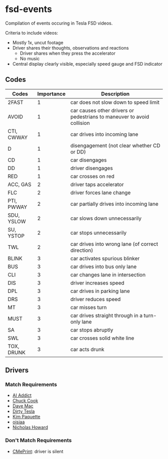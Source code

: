 # fsd-events

Compilation of events occuring in Tesla FSD videos.

Criteria to include videos:
- Mostly 1x, uncut footage
- Driver shares their thoughts, observations and reactions
    - Driver shares when they press the accelerator
    - No music
- Central display clearly visible, especially speed gauge and FSD indicator

## Codes

Codes | Importance | Description
--- | --- | ---
2FAST | 1 | car does not slow down to speed limit
AVOID | 1 | car causes other drivers or pedestrians to maneuver to avoid collision
CTI, CWWAY | 1 | car drives into incoming lane
D | 1 | disengagement (not clear whether CD or DD)
CD | 1 | car disengages
DD | 1 | driver disengages
RED | 1 | car crosses on red
ACC, GAS | 2 | driver taps accelerator
FLC | 2 | driver forces lane change
PTI, PWWAY | 2 | car partially drives into incoming lane
SDU, YSLOW | 2 | car slows down unnecessarily
SU, YSTOP | 2 | car stops unnecessarily
TWL | 2 | car drives into wrong lane (of correct direction)
BLINK | 3 | car activates spurious blinker
BUS | 3 | car drives into bus only lane
CLI | 3 | car changes lane in intersection
DIS | 3 | driver increases speed
DPL | 3 | car drives in parking lane
DRS | 3 | driver reduces speed
MT | 3 | car misses turn
MUST | 3 | car drives straight through in a turn-only lane
SA | 3 | car stops abruptly
SWL | 3 | car crosses solid white line
TOX, DRUNK | 3 | car acts drunk

## Drivers

### Match Requirements

- [AI Addict](https://www.youtube.com/channel/UCnSt1nfVXyTyMbKhk-IaTJw/about)
- [Chuck Cook](https://www.youtube.com/channel/UCwdbsDtaMAh6QXvcbp08YzQ/about)
- [Dave Mac](https://www.youtube.com/c/DMacTech/about)
- [Dirty Tesla](https://www.youtube.com/c/DirtyTesla/about)
- [Kim Paquette](https://www.youtube.com/user/bimbels/about)
- [oisiaa](https://www.youtube.com/user/oisiaa/about)
- [Nicholas Howard](https://www.youtube.com/c/NicholasHoward/about)

### Don't Match Requirements

- [CMePrint](https://www.youtube.com/c/CMePrint/about): driver is silent
